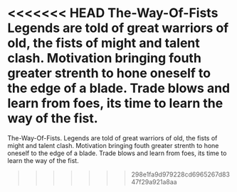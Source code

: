 <<<<<<< HEAD
The-Way-Of-Fists
Legends are told of great warriors of old, the fists of might and talent clash. 
Motivation bringing fouth greater strenth to hone oneself to the edge of a blade.
Trade blows and learn from foes, its time to learn the way of the fist.
=======
The-Way-Of-Fists. Legends are told of great warriors of old, the fists of might and talent clash. Motivation bringing fouth greater strenth to hone oneself to the edge of a blade. Trade blows and learn from foes, its time to learn the way of the fist.
>>>>>>> 298e1fa9d979228cd6965267d8347f29a921a8aa
